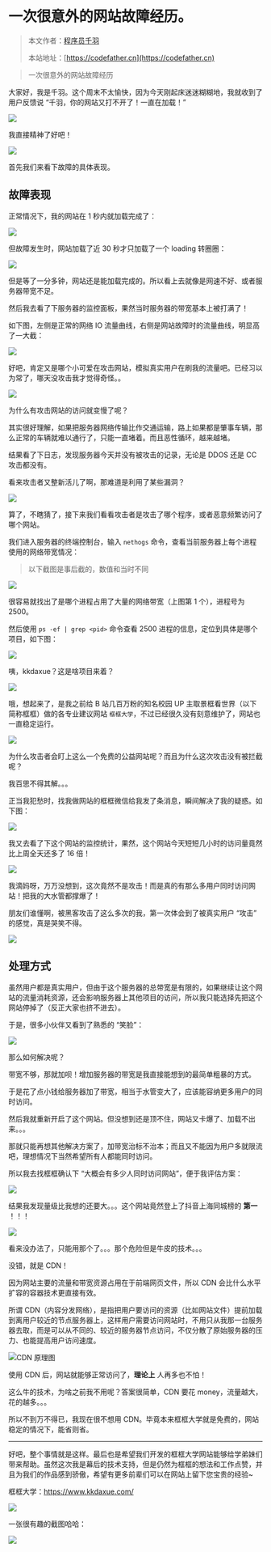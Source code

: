 # 一次很意外的网站故障经历。

> 本文作者：[程序员千羽](https://yuyuanweb.feishu.cn/wiki/Abldw5WkjidySxkKxU2cQdAtnah)
>
> 本站地址：[https://codefather.cn](https://codefather.cn)

> 一次很意外的网站故障经历

大家好，我是千羽。这个周末不太愉快，因为今天刚起床迷迷糊糊地，我就收到了用户反馈说 “千羽，你的网站又打不开了！一直在加载！”

![](https://pic.yupi.icu/5563/202311031442725.png)

我直接精神了好吧！

![](https://pic.yupi.icu/5563/202311031442726.png)

首先我们来看下故障的具体表现。

## 故障表现

正常情况下，我的网站在 1 秒内就加载完成了：

![](https://pic.yupi.icu/5563/202311031442831.png)

但故障发生时，网站加载了近 30 秒才只加载了一个 loading 转圈圈：

![](https://pic.yupi.icu/5563/202311031442666.png)

但是等了一分多钟，网站还是能加载完成的。所以看上去就像是网速不好、或者服务器带宽不足。

然后我去看了下服务器的监控面板，果然当时服务器的带宽基本上被打满了！

如下图，左侧是正常的网络 IO 流量曲线，右侧是网站故障时的流量曲线，明显高了一大截：

![](https://pic.yupi.icu/5563/202311031442938.png)

好吧，肯定又是哪个小可爱在攻击网站，模拟真实用户在刷我的流量吧。已经习以为常了，哪天没攻击我才觉得奇怪。。

![](https://pic.yupi.icu/5563/202311031442812.png)

为什么有攻击网站的访问就变慢了呢？

其实很好理解，如果把服务器网络传输比作交通运输，路上如果都是肇事车辆，那么正常的车辆就难以通行了，只能一直堵着。而且恶性循环，越来越堵。

结果看了下日志，发现服务器今天并没有被攻击的记录，无论是 DDOS 还是 CC 攻击都没有。

看来攻击者又整新活儿了啊，那难道是利用了某些漏洞？

![](https://pic.yupi.icu/5563/202311031442779.png)

算了，不瞎猜了，接下来我们看看攻击者是攻击了哪个程序，或者恶意频繁访问了哪个网站。

我们进入服务器的终端控制台，输入 `nethogs` 命令，查看当前服务器上每个进程使用的网络带宽情况：

> 以下截图是事后截的，数值和当时不同

![](https://pic.yupi.icu/5563/202311031442787.png)

很容易就找出了是哪个进程占用了大量的网络带宽（上图第 1 个），进程号为 2500。

然后使用 `ps -ef | grep <pid>` 命令查看 2500 进程的信息，定位到具体是哪个项目，如下图：

![](https://pic.yupi.icu/5563/202311031442051.png)

咦，kkdaxue？这是啥项目来着？

![](https://pic.yupi.icu/5563/202311031442928.png)

哦，想起来了，是我之前给 B 站几百万粉的知名校园 UP 主取景框看世界（以下简称框框）做的各专业建议网站 `框框大学`，不过已经很久没有刻意维护了，网站也一直稳定运行。

![](https://pic.yupi.icu/5563/202311031442955.png)

为什么攻击者会盯上这么一个免费的公益网站呢？而且为什么这次攻击没有被拦截呢？

我百思不得其解。。。

正当我犯愁时，找我做网站的框框微信给我发了条消息，瞬间解决了我的疑惑。如下图：

![](https://pic.yupi.icu/5563/202311031442288.png)

我又去看了下这个网站的监控统计，果然，这个网站今天短短几小时的访问量竟然比上周全天还多了 16 倍！

![](https://pic.yupi.icu/5563/202311031442628.png)

我滴妈呀，万万没想到，这次竟然不是攻击！而是真的有那么多用户同时访问网站！把我的大水管都撑爆了！

朋友们谁懂啊，被黑客攻击了这么多次的我，第一次体会到了被真实用户 “攻击” 的感觉，真是哭笑不得。

![](https://pic.yupi.icu/5563/202311031442572.png)

## 处理方式

虽然用户都是真实用户，但由于这个服务器的总带宽是有限的，如果继续让这个网站的流量消耗资源，还会影响服务器上其他项目的访问，所以我只能选择先把这个网站停掉了（反正大家也挤不进去）。

于是，很多小伙伴又看到了熟悉的 “笑脸”：

![](https://pic.yupi.icu/5563/202311031442800.png)

那么如何解决呢？

带宽不够，那就加呗！增加服务器的带宽是我直接能想到的最简单粗暴的方式。

于是花了点小钱给服务器加了带宽，相当于水管变大了，应该能容纳更多用户的同时访问。

然后我就重新开启了这个网站。但没想到还是顶不住，网站又卡爆了、加载不出来。。。

那就只能再想其他解决方案了，加带宽治标不治本；而且又不能因为用户多就限流吧，理想情况下当然希望所有人都能同时访问。

所以我去找框框确认下 “大概会有多少人同时访问网站”，便于我评估方案：

![](https://pic.yupi.icu/5563/202311031442053.png)

结果我发现量级比我想的还要大。。。这个网站竟然登上了抖音上海同城榜的 **第一** ！！！

![](https://pic.yupi.icu/5563/202311031442991.png)

看来没办法了，只能用那个了。。。那个危险但是牛皮的技术。。。

没错，就是 CDN！

因为网站主要的流量和带宽资源占用在于前端网页文件，所以 CDN 会比什么水平扩容的容器技术更直接有效。

所谓 CDN（内容分发网络），是指把用户要访问的资源（比如网站文件）提前加载到离用户较近的节点服务器上，这样用户需要访问网站时，不用只从我那一台服务器去取，而是可以从不同的、较近的服务器节点访问，不仅分散了原始服务器的压力、也能提高用户访问速度。

![](https://pic.yupi.icu/5563/202311031442935.png)CDN 原理图

使用 CDN 后，网站就能够正常访问了，**理论上** 人再多也不怕！

这么牛的技术，为啥之前我不用呢？答案很简单，CDN 要花 money，流量越大，花的越多。。。

所以不到万不得已，我现在很不想用 CDN。毕竟本来框框大学就是免费的，网站稳定的情况下，能省则省。



------


好吧，整个事情就是这样。最后也是希望我们开发的框框大学网站能够给学弟妹们带来帮助。虽然这次我是幕后的技术支持，但是仍然为框框的想法和工作点赞，并且为我们的作品感到骄傲，希望有更多前辈们可以在网站上留下您宝贵的经验~

框框大学：https://www.kkdaxue.com/

![](https://pic.yupi.icu/5563/202311031442902.png)

一张很有趣的截图哈哈：

![](https://pic.yupi.icu/5563/202311031442666.png)